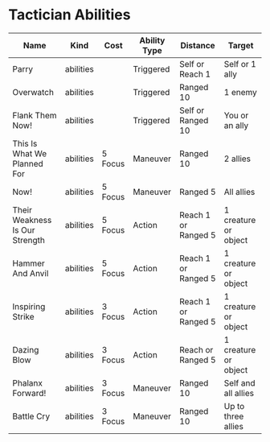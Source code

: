 # Tactician Abilities

| Name                           | Kind      | Cost    | Ability Type | Distance            | Target               |
| ------------------------------ | --------- | ------- | ------------ | ------------------- | -------------------- |
| Parry                          | abilities |         | Triggered    | Self or Reach 1     | Self or 1 ally       |
| Overwatch                      | abilities |         | Triggered    | Ranged 10           | 1 enemy              |
| Flank Them Now!                | abilities |         | Triggered    | Self or Ranged 10   | You or an ally       |
| This Is What We Planned For    | abilities | 5 Focus | Maneuver     | Ranged 10           | 2 allies             |
| Now!                           | abilities | 5 Focus | Maneuver     | Ranged 5            | All allies           |
| Their Weakness Is Our Strength | abilities | 5 Focus | Action       | Reach 1 or Ranged 5 | 1 creature or object |
| Hammer And Anvil               | abilities | 5 Focus | Action       | Reach 1 or Ranged 5 | 1 creature or object |
| Inspiring Strike               | abilities | 3 Focus | Action       | Reach 1 or Ranged 5 | 1 creature or object |
| Dazing Blow                    | abilities | 3 Focus | Action       | Reach or Ranged 5   | 1 creature or object |
| Phalanx Forward!               | abilities | 3 Focus | Maneuver     | Ranged 10           | Self and all allies  |
| Battle Cry                     | abilities | 3 Focus | Maneuver     | Ranged 10           | Up to three allies   |
